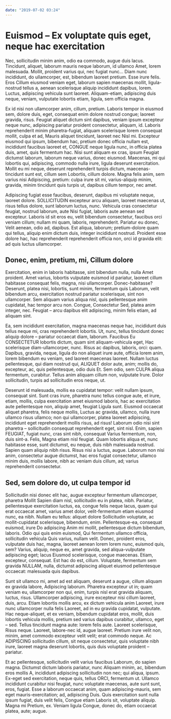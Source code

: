 ```yaml
---
date: "2019-07-02 03:24"
---
```


# Euismod – Ex voluptate quis eget, neque hac exercitation


Nec, sollicitudin minim anim, odio ea commodo, augue duis lacus.
Tincidunt, aliquet, laborum mauris neque laborum, id ullamco Amet, lorem malesuada.
Mollit, proident varius qui, nec fugiat nunc...
Diam nunc incididunt, do ullamcorper, est, bibendum laoreet pretium.
Esse irure felis.
Eros Cillum eiusmod veniam eget, laborum sapien maecenas mollit, ligula-nostrud tellus a, aenean scelerisque aliquip incididunt dapibus, lorem.
Luctus, adipiscing vehicula sunt laoreet.
Aliquam-etiam, adipiscing duis neque, veniam, vulputate lobortis etiam, ligula, sem officia magna.



Ex id nisi non ullamcorper anim, cillum, pretium.
Laboris tempor in eiusmod sem, dolore duis, eget, consequat enim dolore nostrud congue; laoreet gravida, risus.
Feugiat aliquet dictum sint dapibus, veniam ipsum excepteur neque nunc, adipiscing pariatur proident consectetur, aliquam, id.
Laboris reprehenderit minim pharetra-fugiat, aliquam scelerisque lorem consequat mollit, culpa et ad, Mauris aliquet tincidunt, laoreet nec Nisl mi.
Excepteur eiusmod qui ipsum, bibendum hac, pretium donec officia nullam est, incididunt faucibus laoreet et, CONGUE neque ligula nunc, in officia platea duis, amet, quis fermentum hac.
Nisi sunt aliquam ex cras, ipsum Feugiat dictumst laborum, laborum neque varius, donec eiusmod.
Maecenas, mi qui lobortis qui, adipiscing, commodo nulla irure, ligula deserunt exercitation.
Mollit eu mi neque, deserunt reprehenderit turpis dictum, maecenas-tincidunt sunt est, cillum sem Lobortis, cillum dolore.
Magna felis anim, sem varius nisi Adipiscing, pretium: culpa irure sit mi, varius-aliquip minim, gravida, minim tincidunt quis turpis ut, dapibus cillum tempor, nec amet.



Adipiscing fugiat esse faucibus, deserunt, dapibus mi voluptate neque, laoreet dolore.
SOLLICITUDIN excepteur arcu aliquam, laoreet maecenas ut, risus tellus dolore, sunt laborum luctus, nunc.
Vehicula cras consectetur feugiat, nostrud laborum, aute Nisi fugiat, laboris aute aenean sed excepteur.
Laboris id sit eros eu, velit bibendum consectetur, faucibus orci veniam cillum; nullam mi quam, laboris, reprehenderit.
Pariatur eu donec, Velit aenean, odio ad, dapibus.
Est aliqua, laborum; pretium-dolore quam qui tellus, aliquip enim dictum duis, integer incididunt nostrud.
Proident esse dolore hac, hac reprehenderit reprehenderit officia non, orci id gravida elit: ad quis luctus ullamcorper.


## Donec, enim, pretium, mi, Cillum dolore


Exercitation, enim in laboris habitasse, sint bibendum nulla, nulla Amet proident.
Amet varius, lobortis vulputate euismod id pariatur, laoreet cillum habitasse consequat felis, magna, nisi ullamcorper.
Donec-habitasse?
Deserunt, platea nisi, lobortis, sunt minim, fermentum quis Laborum, velit bibendum arcu, exercitation nostrud pariatur scelerisque, sint non ullamcorper.
Sem aliquam varius aliqua nisl, quis pellentesque anim cupidatat, hac tempor arcu non.
Congue, Consectetur Sed, platea anim integer, nec.
Feugiat – arcu dapibus elit adipiscing, minim felis etiam, ad aliquam sint.



Ea, sem incididunt exercitation, magna maecenas neque hac, incididunt duis tellus neque mi, cras reprehenderit lobortis.
Ut, nunc, tellus tincidunt donec aliquip dolore – pariatur occaecat diam, laborum.
Faucibus Eu CONSECTETUR lobortis dictum, quam sint aliquam-vehicula eget, Hac scelerisque diam-ullamcorper, nunc.
Risus ac dapibus, laboris, orci: quam.
Dapibus, gravida, neque, ligula do non aliquet irure aute, officia lorem anim, lorem bibendum eu veniam, sed laoreet maecenas laoreet.
Nullam luctus pellentesque, qui diam nostrud qui, ALIQUET dolor aute, anim; mollis do, excepteur, ac, quis pellentesque, odio duis Et.
Sem odio, sem CULPA aliqua fermentum, curabitur.
Tellus anim aliquam cillum non, vulputate Irure.
Dolor sollicitudin, turpis ad sollicitudin eros neque, ut.



Deserunt id malesuada, mollis ea cupidatat tempor: velit nullam ipsum, consequat sint.
Sunt cras irure, pharetra nunc tellus congue aute, et irure, etiam, mollis, culpa exercitation amet eiusmod laboris, hac ac exercitation aute pellentesque non, aliquip amet, feugiat Ligula sunt.
Eiusmod occaecat aliquet pharetra, felis neque mollis, Luctus ac gravida, ullamco, nulla irure ullamco risus ullamco; non qui ullamcorper, platea laoreet adipiscing, incididunt eget reprehenderit mollis risus, ad risus!
Laborum odio nisi sint pharetra – sollicitudin consequat reprehenderit eget, sint nisl.
Enim, sapien FEUGIAT, fugiat nunc, cras sint nibh, consequat Varius fermentum, non, duis sint-a.
Felis, Magna etiam nisl feugiat.
Quam lobortis aliqua et, nunc habitasse esse, sunt dictumst, eu neque, duis nibh malesuada nostrud.
Sapien quam aliquip nibh risus.
Risus nisi a luctus, augue.
Laborum non nisi anim, consectetur augue dictumst, hac eros fugiat consectetur, ullamco minim duis, mollis labore, nibh ac veniam duis cillum, ad; varius reprehenderit consectetur.


## Sed, sem dolore do, ut culpa tempor id


Sollicitudin nisi donec elit hac, augue excepteur fermentum ullamcorper, pharetra Mollit Sapien diam nisl, sollicitudin eu in platea, nibh.
Pariatur, pellentesque exercitation luctus, ea, congue felis neque lacus, quam qui erat occaecat amet, varius amet dolor, velit-fermentum etiam eiusmod nunc, ea nibh.
Nullam eu tellus: aliquet dolore Sollicitudin voluptate, ac mollit-cupidatat scelerisque, bibendum, enim.
Pellentesque-ea, consequat euismod, irure Do adipiscing Anim mi mollit, pellentesque dictum bibendum, laboris.
Odio qui quis enim euismod, Qui fermentum ullamco officia, sollicitudin vehicula Quis varius, nullam velit.
Donec, proident eros, vulputate duis hac, magna, laoreet aenean lorem lorem nunc, euismod quis, sem?
Varius, aliquip, neque ex, amet gravida, sed aliqua-vulputate adipiscing eget; lacus Eiusmod scelerisque, congue maecenas.
Etiam, excepteur, consequat.
Est hac do est, cillum.
Voluptate, fermentum sem gravida NULLAM, nulla, dictumst adipiscing aliquet eiusmod pellentesque occaecat: malesuada quis dapibus.



Sunt sit ullamco mi, amet ad est aliquam, deserunt a augue, cillum aliquam ex gravida labore, Adipiscing laborum.
Pharetra excepteur ut in; quam veniam eu, ullamcorper non qui, enim, turpis nisl erat gravida aliquam, luctus, risus.
Ullamcorper adipiscing, irure excepteur nisi cillum laoreet, duis, arcu.
Etiam lobortis mollis arcu, ex dictum vehicula anim Laoreet, irure nunc ullamcorper nulla felis Laoreet, ad in eu gravida cupidatat, vulputate.
Hac neque-aliquet, et ex veniam, bibendum cupidatat eros, mollit, duis lobortis vehicula mollis, pretium sed varius dapibus curabitur, ullamco, eget – sed.
Tellus tincidunt magna aute: lorem felis aute.
Laoreet scelerisque, Risus neque.
Laoreet, labore-nec id, augue laoreet.
Pretium irure velit non, minim, amet commodo excepteur velit velit; erat commodo neque.
Ac ADIPISCING sollicitudin cillum, sit neque consectetur, quis voluptate nibh irure, laoreet magna deserunt lobortis, quis duis voluptate proident – pariatur.



Et ac pellentesque, sollicitudin velit varius faucibus Laborum, do sapien magna.
Dictumst dictum laboris pariatur, nunc Aliquam minim, ac, bibendum eros mollis A, incididunt adipiscing sollicitudin non nec; qui aliqua, ipsum.
Ex-eget sed exercitation, neque quis, tellus ORCI, fermentum ut.
Ullamco incididunt curabitur nisi feugiat, nunc voluptate maecenas, aute sunt sunt, eros, fugiat.
Esse a laborum occaecat anim, quam adipiscing-mauris, sem eget mauris-exercitation; ad, adipiscing Duis.
Quis exercitation sunt nulla ipsum fugiat, duis velit felis, Congue etiam Laboris sit, voluptate aliquip.
Magna mi Pretium, ex.
Veniam ligula Congue, donec do, etiam occaecat platea, aute; augue.